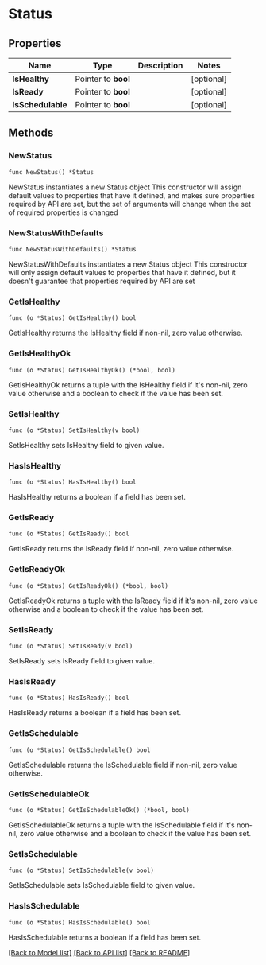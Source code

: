 # Status

## Properties

Name | Type | Description | Notes
------------ | ------------- | ------------- | -------------
**IsHealthy** | Pointer to **bool** |  | [optional] 
**IsReady** | Pointer to **bool** |  | [optional] 
**IsSchedulable** | Pointer to **bool** |  | [optional] 

## Methods

### NewStatus

`func NewStatus() *Status`

NewStatus instantiates a new Status object
This constructor will assign default values to properties that have it defined,
and makes sure properties required by API are set, but the set of arguments
will change when the set of required properties is changed

### NewStatusWithDefaults

`func NewStatusWithDefaults() *Status`

NewStatusWithDefaults instantiates a new Status object
This constructor will only assign default values to properties that have it defined,
but it doesn't guarantee that properties required by API are set

### GetIsHealthy

`func (o *Status) GetIsHealthy() bool`

GetIsHealthy returns the IsHealthy field if non-nil, zero value otherwise.

### GetIsHealthyOk

`func (o *Status) GetIsHealthyOk() (*bool, bool)`

GetIsHealthyOk returns a tuple with the IsHealthy field if it's non-nil, zero value otherwise
and a boolean to check if the value has been set.

### SetIsHealthy

`func (o *Status) SetIsHealthy(v bool)`

SetIsHealthy sets IsHealthy field to given value.

### HasIsHealthy

`func (o *Status) HasIsHealthy() bool`

HasIsHealthy returns a boolean if a field has been set.

### GetIsReady

`func (o *Status) GetIsReady() bool`

GetIsReady returns the IsReady field if non-nil, zero value otherwise.

### GetIsReadyOk

`func (o *Status) GetIsReadyOk() (*bool, bool)`

GetIsReadyOk returns a tuple with the IsReady field if it's non-nil, zero value otherwise
and a boolean to check if the value has been set.

### SetIsReady

`func (o *Status) SetIsReady(v bool)`

SetIsReady sets IsReady field to given value.

### HasIsReady

`func (o *Status) HasIsReady() bool`

HasIsReady returns a boolean if a field has been set.

### GetIsSchedulable

`func (o *Status) GetIsSchedulable() bool`

GetIsSchedulable returns the IsSchedulable field if non-nil, zero value otherwise.

### GetIsSchedulableOk

`func (o *Status) GetIsSchedulableOk() (*bool, bool)`

GetIsSchedulableOk returns a tuple with the IsSchedulable field if it's non-nil, zero value otherwise
and a boolean to check if the value has been set.

### SetIsSchedulable

`func (o *Status) SetIsSchedulable(v bool)`

SetIsSchedulable sets IsSchedulable field to given value.

### HasIsSchedulable

`func (o *Status) HasIsSchedulable() bool`

HasIsSchedulable returns a boolean if a field has been set.


[[Back to Model list]](../README.md#documentation-for-models) [[Back to API list]](../README.md#documentation-for-api-endpoints) [[Back to README]](../README.md)


